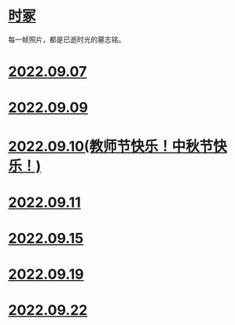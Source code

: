 # [时冢](https://github.com/aso-ljh/mypage/tree/main/tt)

每一帧照片，都是已逝时光的墓志铭。

# [2022.09.07](20220907/)

# [2022.09.09](20220909/)

# [2022.09.10(教师节快乐！中秋节快乐！)](20220910/)

# [2022.09.11](20220911/)

# [2022.09.15](20220915/)

# [2022.09.19](20220919/)

# [2022.09.22](20220922/)

